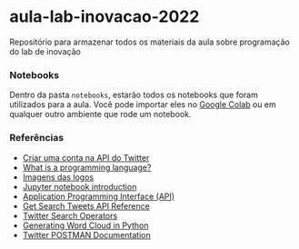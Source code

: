 # aula-lab-inovacao-2022
Repositório para armazenar todos os materiais da aula sobre programação do lab de inovação

### Notebooks

Dentro da pasta `notebooks`, estarão todos os notebooks que foram utilizados para a aula. Você pode importar eles no [Google Colab](https://colab.research.google.com) ou em qualquer outro ambiente que rode um notebook. 

### Referências

* [Criar uma conta na API do Twitter](https://joaomarcelofa.hashnode.dev/obtendo-acesso-a-api-do-twitter)
* [What is a programming language?](https://www.codecademy.com/resources/blog/programming-languages/)
* [Imagens das logos](https://github.com/abrahamcalf/programming-languages-logos/tree/master/src)
* [Jupyter notebook introduction](https://realpython.com/jupyter-notebook-introduction/#:~:text=The%20Jupyter%20Notebook%20is%20an,the%20people%20at%20Project%20Jupyter.)
* [Application Programming Interface (API)](https://www.ibm.com/cloud/learn/api)
* [Get Search Tweets API Reference](https://developer.twitter.com/en/docs/twitter-api/v1/tweets/search/api-reference/get-search-tweets)
* [Twitter Search Operators](https://developer.twitter.com/en/docs/twitter-api/v1/rules-and-filtering/search-operators)
* [Generating Word Cloud in Python](https://www.geeksforgeeks.org/generating-word-cloud-python/)
* [Twitter POSTMAN Documentation](https://documenter.getpostman.com/view/9956214/T1LMiT5U#intro)